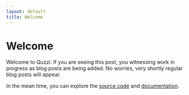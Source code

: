```yaml
---
layout: default
title: Welcome
---
```


# Welcome

Welcome to Quzzi. If you are seeing this post, you witnessing work in progress as blog posts are being added.
No worries, very shortly regular blog posts will appear. 

In the mean time, you can explore the [source code](https://github.com/Q-Zee/DWave) and [documentation](https://q-zee.github.io/DWave/).

